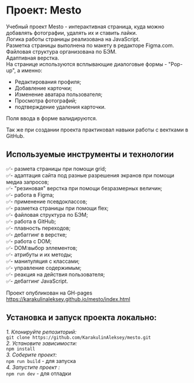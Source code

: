 ﻿# Проект: Mesto
Учебный проект Mesto - интерактивная страница, куда можно добавлять фотографии, удалять их и ставить лайки.  
Логика работы страницы реализована на JavaScript.  
Разметка страницы выполнена по макету в редакторе Figma.com.  
Файловая структура организована по БЭМ.  
Адаптивная верстка.  
На странице используются всплывающие диалоговые формы - "Pop-up", а именно:
- Редактирования профиля;
- Добавление карточки;
- Изменение аватара пользователя;
- Просмотра фотографий;
- подтверждение удаления карточки.

Поля ввода в форме валидируются.

Так же при создании проекта практиковал навыки работы с вектками в GitHub.  

## Используемые инструменты и технологии
:white_check_mark:- размета страницы при помощи grid;  
:white_check_mark:- адаптация сайта под разные разрешения экранов при помощи медиа запросов;  
:white_check_mark:- "резиновая" верстка при помощи безразмерных величин;  
:white_check_mark:- работа в Figma;  
:white_check_mark:- применение псевдоклассов;  
:white_check_mark:- разметка страницы при помощи flex;   
:white_check_mark:- файловая структура по БЭМ;  
:white_check_mark:- работа в GitHub;  
:white_check_mark:- плавность переходов;  
:white_check_mark:- дебаггинг в верстке;  
:white_check_mark:- работа c DOM;  
:white_check_mark:- DOM:выбор эллементов;  
:white_check_mark:- атрибуты и их методы;  
:white_check_mark:- манипуляция с классами;  
:white_check_mark:- управление содержимым;  
:white_check_mark:- реакция на действия пользователя;  
:white_check_mark:- дебаггинг JavaScript.  

Проект опубликован на GH-pages https://karakulinaleksey.github.io/mesto/index.html

## Установка и запуск проекта локально:
*1. Клонируйте репозиторий:*<br/>
`git clone https://github.com/KarakulinAleksey/mesto.git`<br/>
*2. Установите зависимости:*<br/>
 `npm install`<br/>
*3. Соберите проект:*<br/>
 `npm run build` - для запуска <br/>
*4. Запустите проект :*<br/>
 `npm run dev` - для отладки <br/>


